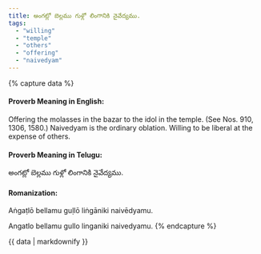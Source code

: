 ```yaml
---
title: అంగట్లో బెల్లము గుళ్లో లింగానికి నైవేద్యము.
tags:
  - "willing"
  - "temple"
  - "others"
  - "offering"
  - "naivedyam"
---
```


{% capture data %}
#### Proverb Meaning in English:
Offering the molasses in the bazar to the idol in the temple.
(See Nos. 910, 1306, 1580.)
Naivedyam is the ordinary oblation.
Willing to be liberal at the expense of others.

#### Proverb Meaning in Telugu:
అంగట్లో బెల్లము గుళ్లో లింగానికి నైవేద్యము.

#### Romanization:
Aṅgaṭlō bellamu guḷlō liṅgāniki naivēdyamu.

Angatlo bellamu gullo linganiki naivedyamu.
{% endcapture %}

{{ data | markdownify }}


